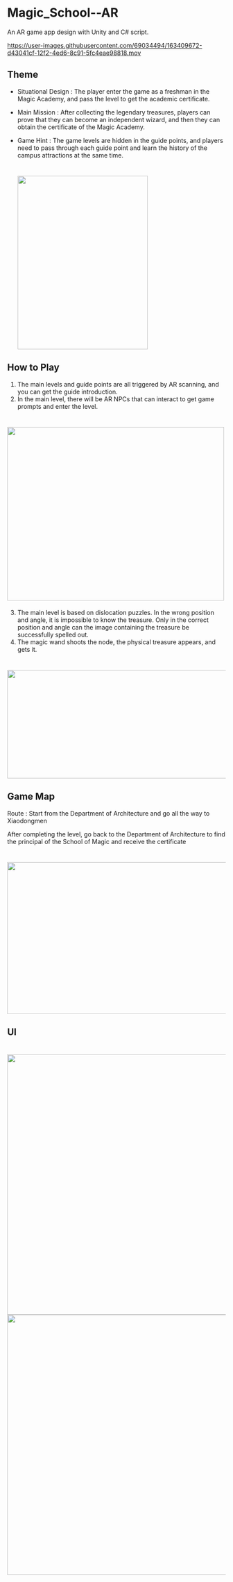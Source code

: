 # Magic_School--AR
 An AR game app design with Unity and C# script.

https://user-images.githubusercontent.com/69034494/163409672-d43041cf-12f2-4ed6-8c91-5fc4eae98818.mov

## Theme
* Situational Design :
   The player enter the game as a freshman in the Magic Academy, and pass the level to get the academic certificate.
   
* Main Mission :
   After collecting the legendary treasures, players can prove that they can become an independent wizard, and then they can obtain the certificate of the Magic Academy.
   
* Game Hint : 
   The game levels are hidden in the guide points, and players need to pass through each guide point and learn the history of the campus attractions at the same time.
   
  <h1>
    <img src="https://user-images.githubusercontent.com/69034494/163413333-71d022a5-fabf-4368-be5c-79e8b6ba2fa8.png" width="300" height="400"/>
  </h1>
  
## How to Play

1. The main levels and guide points are all triggered by AR scanning, and you can get the guide introduction.
2. In the main level, there will be AR NPCs that can interact to get game prompts and enter the level.
 <h1>
     <img src="https://user-images.githubusercontent.com/69034494/163413130-e69069e3-a041-49fd-990d-cffa6cf57009.png" width="500" height="400"/>
 </h1>
 
3. The main level is based on dislocation puzzles. In the wrong position and angle, it is impossible to know the treasure. Only in the correct position and angle can the image containing the treasure be successfully spelled out.
4. The magic wand shoots the node, the physical treasure appears, and gets it.
 <h1>
     <img src="https://user-images.githubusercontent.com/69034494/163519347-0726689a-56ea-4818-bcda-3791adbc7091.png" width="800" height="250"/>
 </h1>

## Game Map

Route : Start from the Department of Architecture and go all the way to Xiaodongmen

After completing the level, go back to the Department of Architecture to find the principal of the School of Magic and receive the certificate
 <h1>
     <img src="https://user-images.githubusercontent.com/69034494/163519590-63783571-42b9-4467-befb-967b961c1cd1.png" width="800" height="350"/>
 </h1>

## UI
 <h1>
     <img src="https://user-images.githubusercontent.com/69034494/163519722-60a3e4e0-0a57-4b33-bf25-a8184737a142.png" width="800" height="600"/>
     <img src="https://user-images.githubusercontent.com/69034494/163519931-c470666d-e40b-497c-87de-4325aa081d50.png" width="800" height="600"/>
 </h1>



